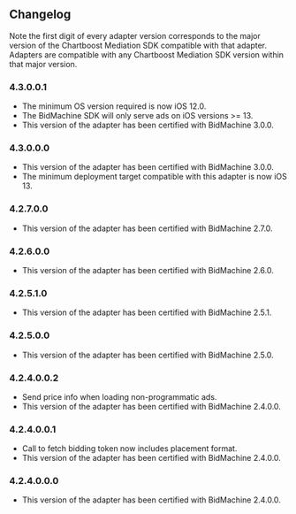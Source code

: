 ## Changelog

Note the first digit of every adapter version corresponds to the major version of the Chartboost Mediation SDK compatible with that adapter. 
Adapters are compatible with any Chartboost Mediation SDK version within that major version.

### 4.3.0.0.1
- The minimum OS version required is now iOS 12.0.
- The BidMachine SDK will only serve ads on iOS versions >= 13.
- This version of the adapter has been certified with BidMachine 3.0.0.

### 4.3.0.0.0
- This version of the adapter has been certified with BidMachine 3.0.0.
- The minimum deployment target compatible with this adapter is now iOS 13.

### 4.2.7.0.0
- This version of the adapter has been certified with BidMachine 2.7.0.

### 4.2.6.0.0
- This version of the adapter has been certified with BidMachine 2.6.0.

### 4.2.5.1.0
- This version of the adapter has been certified with BidMachine 2.5.1.

### 4.2.5.0.0
- This version of the adapter has been certified with BidMachine 2.5.0.

### 4.2.4.0.0.2
- Send price info when loading non-programmatic ads.
- This version of the adapter has been certified with BidMachine 2.4.0.0.

### 4.2.4.0.0.1
- Call to fetch bidding token now includes placement format.
- This version of the adapter has been certified with BidMachine 2.4.0.0.

### 4.2.4.0.0.0
- This version of the adapter has been certified with BidMachine 2.4.0.0.

